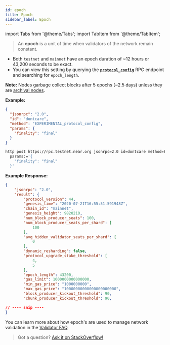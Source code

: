 ```yaml
---
id: epoch
title: Epoch
sidebar_label: Epoch
---
```


import Tabs from '@theme/Tabs';
import TabItem from '@theme/TabItem';


> An **epoch** is a unit of time when validators of the network remain constant.

- Both `testnet` and `mainnet` have an epoch duration of ~12 hours or 43,200 seconds to be exact.
- You can view this setting by querying the **[`protocol_config`](/docs/api/rpc#protocol-config)** RPC endpoint and searching for `epoch_length`.

**Note:** Nodes garbage collect blocks after 5 epochs (~2.5 days) unless they are [archival nodes](/docs/roles/integrator/exchange-integration#running-an-archival-node).

**Example:**

<Tabs>
<TabItem value="json" label="JSON" default>

```json
{
  "jsonrpc": "2.0",
  "id": "dontcare",
  "method": "EXPERIMENTAL_protocol_config",
  "params": {
    "finality": "final"
  }
}
```

</TabItem>
<TabItem value="http" label="HTTPie">

```bash
http post https://rpc.testnet.near.org jsonrpc=2.0 id=dontcare method=EXPERIMENTAL_protocol_config \
  params:='{
    "finality": "final"
  }'
```

</TabItem>
</Tabs>

**Example Response:**

```json
{
    "jsonrpc": "2.0",
    "result": {
        "protocol_version": 44,
        "genesis_time": "2020-07-21T16:55:51.591948Z",
        "chain_id": "mainnet",
        "genesis_height": 9820210,
        "num_block_producer_seats": 100,
        "num_block_producer_seats_per_shard": [
            100
        ],
        "avg_hidden_validator_seats_per_shard": [
            0
        ],
        "dynamic_resharding": false,
        "protocol_upgrade_stake_threshold": [
            4,
            5
        ],
        "epoch_length": 43200,
        "gas_limit": 1000000000000000,
        "min_gas_price": "1000000000",
        "max_gas_price": "10000000000000000000000",
        "block_producer_kickout_threshold": 90,
        "chunk_producer_kickout_threshold": 90,

// ---- snip ----
}
```

You can learn more about how epoch's are used to manage network validation in the [Validator FAQ](https://wiki.near.org/validators/faq#what-is-an-epoch).

> Got a question?
> <a href="https://stackoverflow.com/questions/tagged/nearprotocol">
> <h8>Ask it on StackOverflow!</h8></a>

